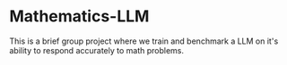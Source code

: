 # Mathematics-LLM
This is a brief group project where we train and benchmark a LLM on it's ability to respond accurately to math problems.
